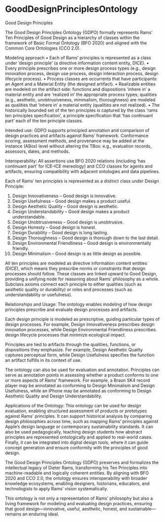 # GoodDesignPrinciplesOntology
Good Design Principles

The Good Design Principles Ontology (GDPO) formally represents Rams’ Ten Principles of Good Design as a hierarchy of classes within the framework of Basic Formal Ontology (BFO 2020) and aligned with the Common Core Ontologies (CCO 2.0).

Modeling approach 
• Each of Rams’ principles is represented as a class under ‘design principle’ (a directive information content entity, DICE). 
• Every principle prescribes one or more design process types (e.g., design innovation process, design use process, design interaction process, design lifecycle process). 
• Process classes are occurrents that have participants: an Agent and a Material Entity (the designed artifact).
• Realizable entities are modeled on the artifact side: functions and dispositions ‘inhere in’ a material entity and are ‘realized in’ the appropriate process types; qualities (e.g., aesthetic, unobtrusiveness, minimalism, thoroughness) are modeled as qualities that ‘inhere in’ a material entity (qualities are not realized).
• The historically bounded set of the ten principles is captured by the class ‘rams ten principles specification’, a principle specification that ‘has continuant part’ each of the ten principle classes.

Intended use: GDPO supports principled annotation and comparison of design practices and artifacts against Rams’ framework. Conformance scoring, assessment methods, and provenance may be added at the instance (ABox) level without altering the TBox: e.g., evaluation records, assessors, dates, and methods.

Interoperability: All assertions use BFO 2020 relations (including ‘has continuant part’ for ICE–ICE mereology) and CCO classes for agents and artifacts, ensuring compatibility with adjacent ontologies and data pipelines.

Each of Rams’ ten principles is represented as a distinct class under Design Principle:

1) Design Innovativeness – Good design is innovative.
2) Design Usefulness – Good design makes a product useful.
3) Design Aesthetic Quality – Good design is aesthetic.
4) Design Understandability – Good design makes a product understandable.
5) Design Unobtrusiveness – Good design is unobtrusive.
6) Design Honesty – Good design is honest.
7) Design Durability – Good design is long lasting.
8) Design Thoroughness – Good design is thorough down to the last detail.
9) Design Environmental Friendliness – Good design is environmentally friendly.
10) Design Minimalism – Good design is as little design as possible.

All ten principles are modeled as directive information content entities (DICE), which means they prescribe norms or constraints that design processes should follow. These classes are linked upward to Good Design, providing a unifying node for reasoning about Rams’ philosophy as a whole. Subclass axioms connect each principle to either qualities (such as aesthetic quality or durability) or roles and processes (such as understandability or usefulness).


Relationships and Usage: The ontology enables modeling of how design principles prescribe and evaluate design processes and artifacts.

Each design principle is modeled as prescriptive, guiding particular types of design processes. For example, Design Innovativeness prescribes design innovation processes, while Design Environmental Friendliness prescribes design lifecycle processes that minimize ecological impact.

Principles are tied to artifacts through the qualities, functions, or dispositions they emphasize. For example, Design Aesthetic Quality captures perceptual form, while Design Usefulness specifies the function an artifact fulfills in its context of use.

The ontology can also be used for evaluation and annotation. Principles can serve as annotation points in assessing whether a product conforms to one or more aspects of Rams’ framework. For example, a Braun SK4 record player may be annotated as conforming to Design Minimalism and Design Usefulness, while an iPhone may be annotated as conforming to Design Aesthetic Quality and Design Understandability.

Applications of the Ontology: This ontology can be used for design evaluation, enabling structured assessment of products or prototypes against Rams’ principles. It can support historical analysis by comparing design philosophies across time, such as mapping Rams’ principles against Apple’s design language or contemporary sustainability standards. It can also be used pedagogically, teaching design students how abstract principles are represented ontologically and applied to real-world cases. Finally, it can be integrated into digital design tools, where it can guide concept generation and ensure conformity with the principles of good design.

The Good Design Principles Ontology (GDPO) preserves and formalizes the intellectual legacy of Dieter Rams, transforming his Ten Principles into machine-readable and logically coherent entities. By aligning with BFO 2020 and CCO 2.0, the ontology ensures interoperability with broader knowledge ecosystems, enabling designers, historians, educators, and technologists to apply Rams’ vision systematically.

This ontology is not only a representation of Rams’ philosophy but also a living framework for modeling and evaluating design practices, ensuring that good design—innovative, useful, aesthetic, honest, and sustainable—remains an enduring ideal.
